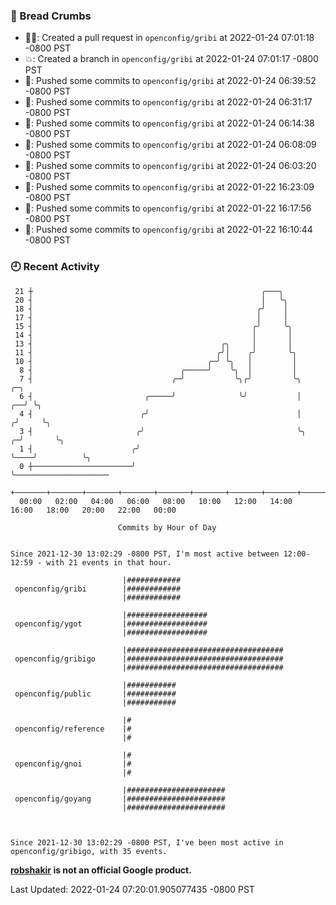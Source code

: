 ### 🍞 Bread Crumbs

 * ✍🏼: Created a pull request in `openconfig/gribi` at 2022-01-24 07:01:18 -0800 PST
 * 💥: Created a branch in `openconfig/gribi` at 2022-01-24 07:01:17 -0800 PST
 * 🚢: Pushed some commits to `openconfig/gribi` at 2022-01-24 06:39:52 -0800 PST
 * 🚢: Pushed some commits to `openconfig/gribi` at 2022-01-24 06:31:17 -0800 PST
 * 🚢: Pushed some commits to `openconfig/gribi` at 2022-01-24 06:14:38 -0800 PST
 * 🚢: Pushed some commits to `openconfig/gribi` at 2022-01-24 06:08:09 -0800 PST
 * 🚢: Pushed some commits to `openconfig/gribi` at 2022-01-24 06:03:20 -0800 PST
 * 🚢: Pushed some commits to `openconfig/gribi` at 2022-01-22 16:23:09 -0800 PST
 * 🚢: Pushed some commits to `openconfig/gribi` at 2022-01-22 16:17:56 -0800 PST
 * 🚢: Pushed some commits to `openconfig/gribi` at 2022-01-22 16:10:44 -0800 PST

### 🕘 Recent Activity
```
 21 ┼                                                   ╭───╮
 20 ┤                                                   │   ╰╮
 18 ┤                                                  ╭╯    │
 17 ┤                                                  │     │
 15 ┤                                                 ╭╯     ╰╮
 14 ┤                                                 │       │
 13 ┤                                          ╭╮     │       │
 11 ┤                                         ╭╯│    ╭╯       ╰╮
 10 ┤                                       ╭─╯ ╰╮   │         │
  8 ┤                                 ╭─────╯    ╰╮  │         │
  7 ┤                               ╭─╯           ╰╮╭╯         ╰╮           ╭─╮
  6 ┤                         ╭─────╯              ╰╯           │        ╭──╯ ╰╮
  4 ┤                        ╭╯                                 │       ╭╯     ╰╮
  3 ┤                       ╭╯                                  ╰╮    ╭─╯       ╰╮
  1 ┤                      ╭╯                                    ╰────╯          ╰╮
  0 ┼──────────────────────╯                                                      ╰─────────────────────
    +───────+───────+───────+───────+───────+───────+───────+───────+───────+───────+───────+───────+────
  00:00   02:00   04:00   06:00   08:00   10:00   12:00   14:00   16:00   18:00   20:00   22:00   00:00   

						Commits by Hour of Day


Since 2021-12-30 13:02:29 -0800 PST, I'm most active between 12:00-12:59 - with 21 events in that hour.

```



```
                         |############
 openconfig/gribi        |############
                         |############

                         |##################
 openconfig/ygot         |##################
                         |##################

                         |###################################
 openconfig/gribigo      |###################################
                         |###################################

                         |###########
 openconfig/public       |###########
                         |###########

                         |#
 openconfig/reference    |#
                         |#

                         |#
 openconfig/gnoi         |#
                         |#

                         |######################
 openconfig/goyang       |######################
                         |######################



Since 2021-12-30 13:02:29 -0800 PST, I've been most active in openconfig/gribigo, with 35 events.

```
**[robshakir](mailto:robjs@google.com) is not an official Google product.**  


Last Updated: 2022-01-24 07:20:01.905077435 -0800 PST
